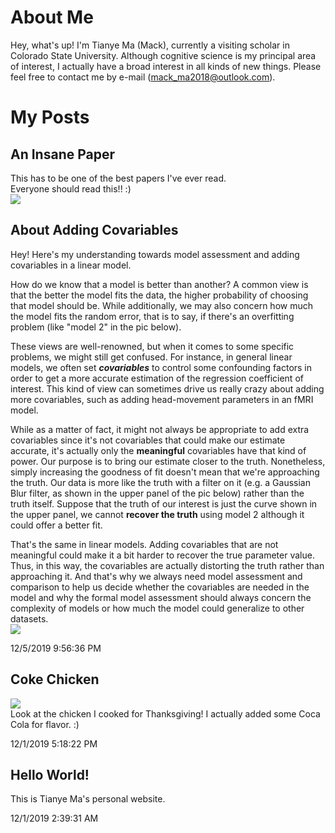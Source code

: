 # About Me
Hey, what's up! I'm Tianye Ma (Mack), currently a visiting scholar in Colorado State University. Although cognitive science is my principal area of interest, I actually have a broad interest in all kinds of new things. Please feel free to contact me by e-mail (mack_ma2018@outlook.com).  

# My Posts

## An Insane Paper

This has to be one of the best papers I've ever read.  
Everyone should read this!! :)  
![](https://github.com/Mack-Ma/Tianye/raw/master/Pic/CF&BS_CoolPerception_BBS.png)  

## About Adding Covariables
Hey! Here's my understanding towards model assessment and adding covariables in a linear model.  

How do we know that a model is better than another? A common view is that the better the model fits the data, the higher probability of choosing that model should be. While additionally, we may also concern how much the model fits the random error, that is to say, if there's an overfitting problem (like "model 2" in the pic below).   

These views are well-renowned, but when it comes to some specific problems, we might still get confused. For instance, in general linear models, we often set ***covariables*** to control some confounding factors in order to get a more accurate estimation of the regression coefficient of interest. This kind of view can sometimes drive us really crazy about adding more covariables, such as adding head-movement parameters in an fMRI model.   

While as a matter of fact, it might not always be appropriate to add extra covariables since it's not covariables that could make our estimate accurate, it's actually only the **meaningful** covariables have that kind of power. Our purpose is to bring our estimate closer to the truth. Nonetheless, simply increasing the goodness of fit doesn't mean that we're approaching the truth. Our data is more like the truth with a filter on it (e.g. a Gaussian Blur filter, as shown in the upper panel of the pic below) rather than the truth itself. Suppose that the truth of our interest is just the curve shown in the upper panel, we cannot **recover the truth** using model 2 although it could offer a better fit.  

That's the same in linear models. Adding covariables that are not meaningful could make it a bit harder to recover the true parameter value. Thus, in this way, the covariables are actually distorting the truth rather than approaching it. And that's why we always need model assessment and comparison to help us decide whether the covariables are needed in the model and why the formal model assessment should always concern the complexity of models or how much the model could generalize to other datasets.  
![](https://github.com/Mack-Ma/Tianye/raw/master/Pic/ModelAssessment_12052019.jpg)  

12/5/2019 9:56:36 PM 

## Coke Chicken
![](https://github.com/Mack-Ma/Tianye/raw/master/Pic/CokeChicken.jpg)  
Look at the chicken I cooked for Thanksgiving! I actually added some Coca Cola for flavor. :)  
  
12/1/2019 5:18:22 PM  

## Hello World!    
This is Tianye Ma's personal website.  
  
12/1/2019 2:39:31 AM  


